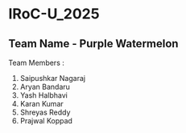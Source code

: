 # IRoC-U_2025
## Team Name - Purple Watermelon
Team Members :
1. Saipushkar Nagaraj
2. Aryan Bandaru
3. Yash Halbhavi
4. Karan Kumar
5. Shreyas Reddy
6. Prajwal Koppad
